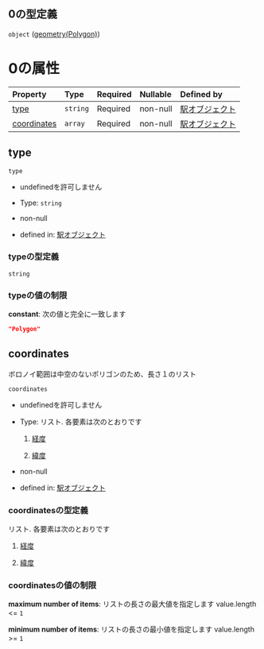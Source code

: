 ## 0の型定義

`object` ([geometry(Polygon)](station-properties-ボロノイ範囲-properties-geometrypolygonlinestring-oneof-geometrypolygon.md))

# 0の属性

| Property                    | Type     | Required | Nullable | Defined by                                                                                                                                                                                                     |
| :-------------------------- | :------- | :------- | :------- | :------------------------------------------------------------------------------------------------------------------------------------------------------------------------------------------------------------- |
| [type](#type)               | `string` | Required | non-null | [駅オブジェクト](station-properties-ボロノイ範囲-properties-geometrypolygonlinestring-oneof-geometrypolygon-properties-type.md "undefined#/properties/voronoi/properties/geometry/oneOf/0/properties/type")                 |
| [coordinates](#coordinates) | `array`  | Required | non-null | [駅オブジェクト](station-properties-ボロノイ範囲-properties-geometrypolygonlinestring-oneof-geometrypolygon-properties-polygonの座標リスト.md "undefined#/properties/voronoi/properties/geometry/oneOf/0/properties/coordinates") |

## type



`type`

*   undefinedを許可しません

*   Type: `string`

*   non-null

*   defined in: [駅オブジェクト](station-properties-ボロノイ範囲-properties-geometrypolygonlinestring-oneof-geometrypolygon-properties-type.md "undefined#/properties/voronoi/properties/geometry/oneOf/0/properties/type")

### typeの型定義

`string`

### typeの値の制限

**constant**: 次の値と完全に一致します

```json
"Polygon"
```

## coordinates

ボロノイ範囲は中空のないポリゴンのため、長さ１のリスト

`coordinates`

*   undefinedを許可しません

*   Type: リスト. 各要素は次のとおりです

    1.  [経度](station-properties-ボロノイ範囲-properties-geometrypolygonlinestring-oneof-geometrypolygon-properties-polygonの座標リスト-polygonの座標リスト0-座標点-items-経度.md "check type definition")

    2.  [緯度](station-properties-ボロノイ範囲-properties-geometrypolygonlinestring-oneof-geometrypolygon-properties-polygonの座標リスト-polygonの座標リスト0-座標点-items-緯度.md "check type definition")

*   non-null

*   defined in: [駅オブジェクト](station-properties-ボロノイ範囲-properties-geometrypolygonlinestring-oneof-geometrypolygon-properties-polygonの座標リスト.md "undefined#/properties/voronoi/properties/geometry/oneOf/0/properties/coordinates")

### coordinatesの型定義

リスト. 各要素は次のとおりです

1.  [経度](station-properties-ボロノイ範囲-properties-geometrypolygonlinestring-oneof-geometrypolygon-properties-polygonの座標リスト-polygonの座標リスト0-座標点-items-経度.md "check type definition")

2.  [緯度](station-properties-ボロノイ範囲-properties-geometrypolygonlinestring-oneof-geometrypolygon-properties-polygonの座標リスト-polygonの座標リスト0-座標点-items-緯度.md "check type definition")

### coordinatesの値の制限

**maximum number of items**: リストの長さの最大値を指定します value.length <= `1`

**minimum number of items**: リストの長さの最小値を指定します value.length >= `1`
